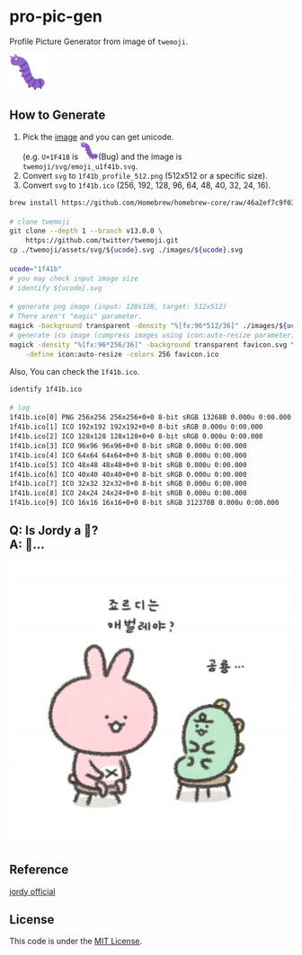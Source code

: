 # pro-pic-gen
Profile Picture Generator from image of `twemoji`.

<img src="./images/1f41b.svg" alt="emoji_u1f41b normal image" width="64px" height="64px">

## How to Generate
1. Pick the [image][twemoji] and you can get unicode.  
(e.g. `U+1F41B` is <img src="./images/1f41b.svg" alt="emoji_u1f41b small image" width="32px" height="32px"/>(Bug) and the image is `twemoji/svg/emoji_u1f41b.svg`.
2. Convert `svg` to `1f41b_profile_512.png` (512x512 or a specific size).
3. Convert `svg` to `1f41b.ico` (256, 192, 128, 96, 64, 48, 40, 32, 24, 16).
```bash
brew install https://github.com/Homebrew/homebrew-core/raw/46a2ef7c9f0380b8e19f8dfe37270caa27581353/Formula/imagemagick.rb --with-librsvg    # actually, `brew install imageMagick` doesn't work properly>

# clone twemoji
git clone --depth 1 --branch v13.0.0 \
    https://github.com/twitter/twemoji.git
cp ./twemoji/assets/svg/${ucode}.svg ./images/${ucode}.svg

ucode="1f41b"
# you may check input image size
# identify ${ucode}.svg

# generate png image (input: 128x128, target: 512x512)
# There aren't "magic" parameter.
magick -background transparent -density "%[fx:96*512/36]" ./images/${ucode}.svg ./images/${ucode}_profile_512.png
# generate ico image (compress images using icon:auto-resize parameter)
magick -density "%[fx:96*256/36]" -background transparent favicon.svg \
    -define icon:auto-resize -colors 256 favicon.ico
```

Also, You can check the `1f41b.ico`.
```bash
identify 1f41b.ico

# log
1f41b.ico[0] PNG 256x256 256x256+0+0 8-bit sRGB 13268B 0.000u 0:00.000
1f41b.ico[1] ICO 192x192 192x192+0+0 8-bit sRGB 0.000u 0:00.000
1f41b.ico[2] ICO 128x128 128x128+0+0 8-bit sRGB 0.000u 0:00.000
1f41b.ico[3] ICO 96x96 96x96+0+0 8-bit sRGB 0.000u 0:00.000
1f41b.ico[4] ICO 64x64 64x64+0+0 8-bit sRGB 0.000u 0:00.000
1f41b.ico[5] ICO 48x48 48x48+0+0 8-bit sRGB 0.000u 0:00.000
1f41b.ico[6] ICO 40x40 40x40+0+0 8-bit sRGB 0.000u 0:00.000
1f41b.ico[7] ICO 32x32 32x32+0+0 8-bit sRGB 0.000u 0:00.000
1f41b.ico[8] ICO 24x24 24x24+0+0 8-bit sRGB 0.000u 0:00.000
1f41b.ico[9] ICO 16x16 16x16+0+0 8-bit sRGB 312370B 0.000u 0:00.000
```

## Q: Is Jordy a :bug:?<br />A: :t-rex:...
[<img src="./images/IS_JORDY_A_BUG.jpg" alt="Is jordy a bug?" width="512px">][jordy_official]

## Reference
[jordy official][jordy_official]

## License
This code is under the [MIT License](./LICENSE).

[jordy_official]: https://www.instagram.com/niniz_official
[twemoji]: https://twitter.github.io/twemoji/v/13.0.0/preview.html

